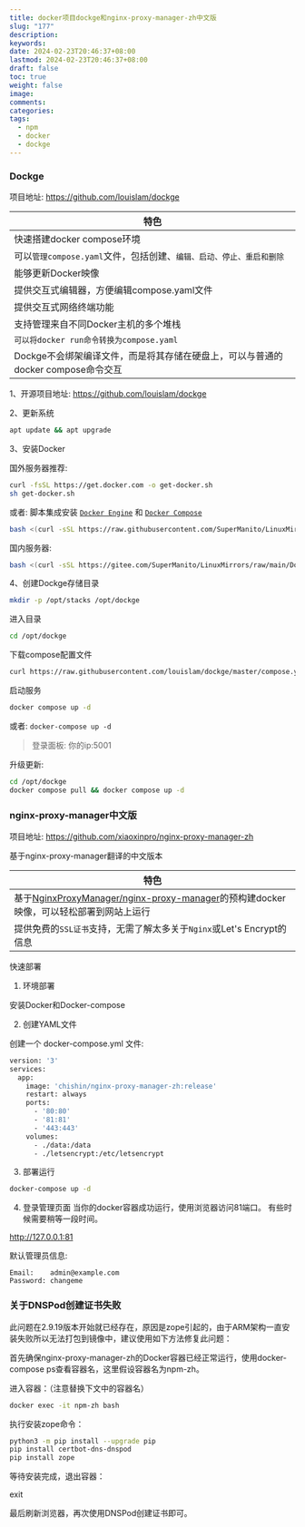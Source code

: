 ```yaml
---
title: docker项目dockge和nginx-proxy-manager-zh中文版
slug: "177"
description: 
keywords: 
date: 2024-02-23T20:46:37+08:00
lastmod: 2024-02-23T20:46:37+08:00
draft: false
toc: true
weight: false
image: 
comments: 
categories: 
tags:
  - npm
  - docker
  - dockge
---
```


### Dockge

项目地址: https://github.com/louislam/dockge

| 特色                                                                                     |
|----------------------------------------------------------------------------------------|
| 快速搭建docker compose环境                                                             |
| 可以`管理compose.yaml`文件，包括创建、`编辑、启动、停止、重启和删除`                             |
| 能够更新Docker映像                                                                       |
| 提供交互式编辑器，方便编辑compose.yaml文件                                              |
| 提供交互式网络终端功能                                                                   |
| 支持管理来自不同Docker主机的多个堆栈                                                   |
| `可以将docker run命令转换为compose.yaml`                                                |
| Dockge不会绑架编译文件，而是将其存储在硬盘上，可以与普通的docker compose命令交互          |

1、开源项目地址: https://github.com/louislam/dockge

2、更新系统

```bash
apt update && apt upgrade
```

3、安装Docker

国外服务器推荐:
```bash
curl -fsSL https://get.docker.com -o get-docker.sh
sh get-docker.sh
```

或者: 脚本集成安装 [`Docker Engine`](https://docs.docker.com/engine) 和 [`Docker Compose`](https://docs.docker.com/compose)

```bash
bash <(curl -sSL https://raw.githubusercontent.com/SuperManito/LinuxMirrors/main/DockerInstallation.sh)
```

国内服务器:

```bash
bash <(curl -sSL https://gitee.com/SuperManito/LinuxMirrors/raw/main/DockerInstallation.sh)
```


4、创建Dockge存储目录

```bash
mkdir -p /opt/stacks /opt/dockge
```

进入目录

```bash
cd /opt/dockge
```

下载compose配置文件

```bash
curl https://raw.githubusercontent.com/louislam/dockge/master/compose.yaml --output compose.yaml
```

启动服务

```bash
docker compose up -d
```

或者:  `docker-compose up -d`

>登录面板: 你的ip:5001

升级更新:

```bash
cd /opt/dockge
docker compose pull && docker compose up -d
```
### nginx-proxy-manager中文版

项目地址: https://github.com/xiaoxinpro/nginx-proxy-manager-zh

基于nginx-proxy-manager翻译的中文版本


| 特色                                                                                                                                                                   |
|--------------------------------------------------------------------------------------------------------------------------------------------------------------------------|
| 基于[NginxProxyManager/nginx-proxy-manager](https://github.com/NginxProxyManager/nginx-proxy-manager)的预构建docker映像，可以轻松部署到网站上运行                   |
| 提供免费的`SSL证书`支持，无需了解太多关于`Nginx`或Let's Encrypt的信息                                                                                                       |

快速部署
1. 环境部署

安装Docker和Docker-compose


2. 创建YAML文件

创建一个 docker-compose.yml 文件:

```bash
version: '3'
services:
  app:
    image: 'chishin/nginx-proxy-manager-zh:release'
    restart: always
    ports:
      - '80:80'
      - '81:81'
      - '443:443'
    volumes:
      - ./data:/data
      - ./letsencrypt:/etc/letsencrypt
```
3. 部署运行

```bash
docker-compose up -d
```

4. 登录管理页面
当你的docker容器成功运行，使用浏览器访问81端口。 有些时候需要稍等一段时间。

http://127.0.0.1:81

默认管理员信息:

```
Email:    admin@example.com
Password: changeme
```



### 关于DNSPod创建证书失败

此问题在2.9.19版本开始就已经存在，原因是zope引起的，由于ARM架构一直安装失败所以无法打包到镜像中，建议使用如下方法修复此问题：

首先确保nginx-proxy-manager-zh的Docker容器已经正常运行，使用docker-compose ps查看容器名，这里假设容器名为npm-zh。

进入容器：（注意替换下文中的容器名）

```bash
docker exec -it npm-zh bash
```


执行安装zope命令：

```bash
python3 -m pip install --upgrade pip
pip install certbot-dns-dnspod
pip install zope
```


等待安装完成，退出容器：

exit

最后刷新浏览器，再次使用DNSPod创建证书即可。
